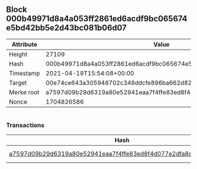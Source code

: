 ## Block 000b49971d8a4a053ff2861ed6acdf9bc065674e5bd42bb5e2d43bc081b06d07

Attribute | Value
--- | ---
Height | 27109
Hash | 000b49971d8a4a053ff2861ed6acdf9bc065674e5bd42bb5e2d43bc081b06d07
Timestamp | 2021-04-19T15:54:08+00:00
Target | 00e74ce643a305948702c348ddcfe896ba662d82c1a228faf4ad12250f07334e
Merke root | a7597d09b29d6319a80e52941eaa7f4ffe83ed8f4d077e2dfa8c0b3d88fd887d
Nonce | 1704826586

```

```

### Transactions

Hash | Amount
--- | ---
[a7597d09b29d6319a80e52941eaa7f4ffe83ed8f4d077e2dfa8c0b3d88fd887d](a7597d09b29d6319a80e52941eaa7f4ffe83ed8f4d077e2dfa8c0b3d88fd887d.md) | 10.00000000 SKEPTI 
